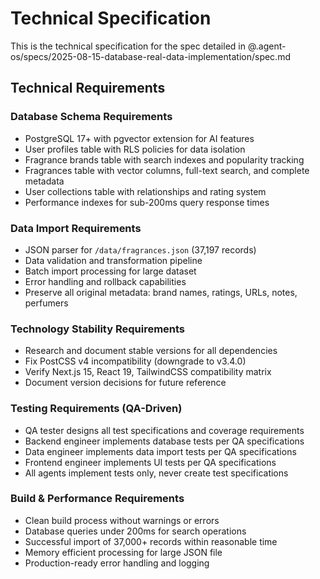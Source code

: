 # Technical Specification

This is the technical specification for the spec detailed in @.agent-os/specs/2025-08-15-database-real-data-implementation/spec.md

## Technical Requirements

### Database Schema Requirements
- PostgreSQL 17+ with pgvector extension for AI features
- User profiles table with RLS policies for data isolation
- Fragrance brands table with search indexes and popularity tracking
- Fragrances table with vector columns, full-text search, and complete metadata
- User collections table with relationships and rating system
- Performance indexes for sub-200ms query response times

### Data Import Requirements  
- JSON parser for `/data/fragrances.json` (37,197 records)
- Data validation and transformation pipeline
- Batch import processing for large dataset
- Error handling and rollback capabilities
- Preserve all original metadata: brand names, ratings, URLs, notes, perfumers

### Technology Stability Requirements
- Research and document stable versions for all dependencies
- Fix PostCSS v4 incompatibility (downgrade to v3.4.0)
- Verify Next.js 15, React 19, TailwindCSS compatibility matrix
- Document version decisions for future reference

### Testing Requirements (QA-Driven)
- QA tester designs all test specifications and coverage requirements
- Backend engineer implements database tests per QA specifications
- Data engineer implements data import tests per QA specifications  
- Frontend engineer implements UI tests per QA specifications
- All agents implement tests only, never create test specifications

### Build & Performance Requirements
- Clean build process without warnings or errors
- Database queries under 200ms for search operations
- Successful import of 37,000+ records within reasonable time
- Memory efficient processing for large JSON file
- Production-ready error handling and logging